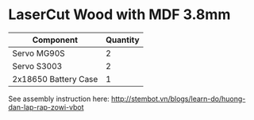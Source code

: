 # LaserCut Wood with MDF 3.8mm 


|  Component             |Quantity |
 | --- | --- |
 |  Servo MG90S          | 2          |
 |  Servo S3003       | 2         |
 | 2x18650 Battery Case       | 1          |
 
 
See assembly instruction here: http://stembot.vn/blogs/learn-do/huong-dan-lap-rap-zowi-vbot
